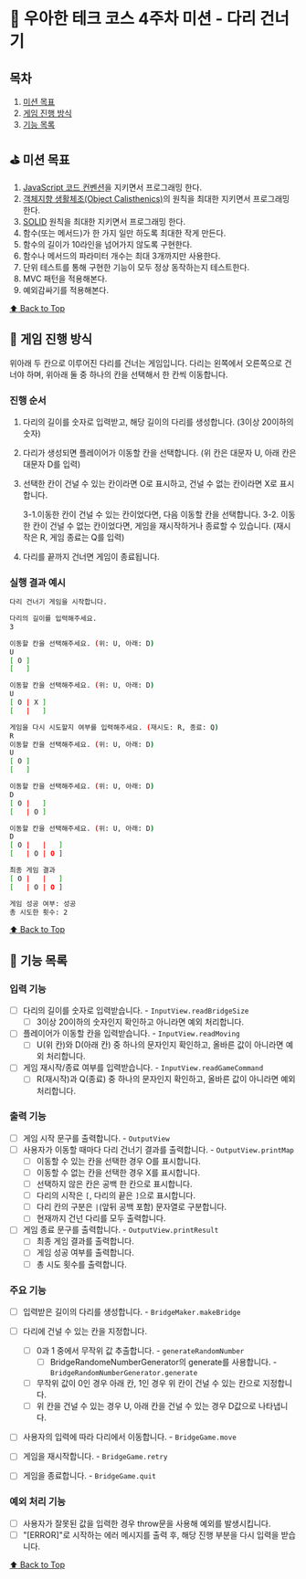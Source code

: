 # :bridge_at_night: 우아한 테크 코스 4주차 미션 - 다리 건너기

## 목차

1. [미션 목표](#golf-미션-목표)
2. [게임 진행 방식](#game_die-게임-진행-방식)
3. [기능 목록](#rocket-기능-목록)

## :golf: 미션 목표

1. [JavaScript 코드 컨벤션](https://github.com/airbnb/javascript)을 지키면서 프로그래밍 한다.
2. [객체지향 생활체조(Object Calisthenics)](https://github.com/brad-go/TIL/blob/main/JavaScript/OOP/ObjectCalisthenics.md)의 원칙을 최대한 지키면서 프로그래밍 한다.
3. [SOLID](https://github.com/labs42io/clean-code-typescript#solid) 원칙을 최대한 지키면서 프로그래밍 한다.
4. 함수(또는 메서드)가 한 가지 일만 하도록 최대한 작게 만든다.
5. 함수의 길이가 10라인을 넘어가지 않도록 구현한다.
6. 함수나 메서드의 파라미터 개수는 최대 3개까지만 사용한다.
7. 단위 테스트를 통해 구현한 기능이 모두 정상 동작하는지 테스트한다.
8. MVC 패턴을 적용해본다.
9. 예외감싸기를 적용해본다.

[:arrow_up: Back to Top](#목차)
<br />

## :game_die: 게임 진행 방식

위아래 두 칸으로 이루어진 다리를 건너는 게임입니다. 다리는 왼쪽에서 오른쪽으로 건너야 하며, 위아래 둘 중 하나의 칸을 선택해서 한 칸씩 이동합니다.

### 진행 순서

1. 다리의 길이를 숫자로 입력받고, 해당 길이의 다리를 생성합니다. (3이상 20이하의 숫자)
2. 다리가 생성되면 플레이어가 이동할 칸을 선택합니다. (위 칸은 대문자 U, 아래 칸은 대문자 D를 입력)

3. 선택한 칸이 건널 수 있는 칸이라면 O로 표시하고, 건널 수 없는 칸이라면 X로 표시합니다.

   3-1.이동한 칸이 건널 수 있는 칸이었다면, 다음 이동할 칸을 선택합니다.
   3-2. 이동한 칸이 건널 수 없는 칸이었다면, 게임을 재시작하거나 종료할 수 있습니다.
   (재시작은 R, 게임 종료는 Q를 입력)

4. 다리를 끝까지 건너면 게임이 종료됩니다.

### 실행 결과 예시

```bash
다리 건너기 게임을 시작합니다.

다리의 길이를 입력해주세요.
3

이동할 칸을 선택해주세요. (위: U, 아래: D)
U
[ O ]
[   ]

이동할 칸을 선택해주세요. (위: U, 아래: D)
U
[ O | X ]
[   |   ]

게임을 다시 시도할지 여부를 입력해주세요. (재시도: R, 종료: Q)
R
이동할 칸을 선택해주세요. (위: U, 아래: D)
U
[ O ]
[   ]

이동할 칸을 선택해주세요. (위: U, 아래: D)
D
[ O |   ]
[   | O ]

이동할 칸을 선택해주세요. (위: U, 아래: D)
D
[ O |   |   ]
[   | O | O ]

최종 게임 결과
[ O |   |   ]
[   | O | O ]

게임 성공 여부: 성공
총 시도한 횟수: 2
```

[:arrow_up: Back to Top](#목차)
<br />

## :rocket: 기능 목록

### 입력 기능

- [ ] 다리의 길이를 숫자로 입력받습니다. - `InputView.readBridgeSize`
  - [ ] 3이상 20이하의 숫자인지 확인하고 아니라면 예외 처리합니다.
- [ ] 플레이어가 이동할 칸을 입력받습니다. - `InputView.readMoving`
  - [ ] U(위 칸)와 D(아래 칸) 중 하나의 문자인지 확인하고, 올바른 값이 아니라면 예외 처리합니다.
- [ ] 게임 재시작/종료 여부를 입력받습니다. - `InputView.readGameCommand`
  - [ ] R(재시작)과 Q(종료) 중 하나의 문자인지 확인하고, 올바른 값이 아니라면 예외 처리합니다.

### 출력 기능

- [ ] 게임 시작 문구를 출력합니다. - `OutputView`
- [ ] 사용자가 이동할 때마다 다리 건너기 결과를 출력합니다. - `OutputView.printMap`
  - [ ] 이동할 수 있는 칸을 선택한 경우 O를 표시합니다.
  - [ ] 이동할 수 없는 칸을 선택한 경우 X를 표시합니다.
  - [ ] 선택하지 않은 칸은 공백 한 칸으로 표시합니다.
  - [ ] 다리의 시작은 `[`, 다리의 끝은 `]`으로 표시합니다.
  - [ ] 다리 칸의 구분은 `|`(앞뒤 공백 포함) 문자열로 구분합니다.
  - [ ] 현재까지 건넌 다리를 모두 출력합니다.
- [ ] 게임 종료 문구를 출력합니다. - `OutputView.printResult`
  - [ ] 최종 게임 결과를 출력합니다.
  - [ ] 게임 성공 여부를 출력합니다.
  - [ ] 총 시도 횟수를 출력합니다.

### 주요 기능

- [ ] 입력받은 길이의 다리를 생성합니다. - `BridgeMaker.makeBridge`
- [ ] 다리에 건널 수 있는 칸을 지정합니다.

  - [ ] 0과 1 중에서 무작위 값 추출합니다. - `generateRandomNumber`
    - [ ] BridgeRandomeNumberGenerator의 generate를 사용합니다. - `BridgeRandomNumberGenerator.generate`
  - [ ] 무작위 값이 0인 경우 아래 칸, 1인 경우 위 칸이 건널 수 있는 칸으로 지정합니다.
  - [ ] 위 칸을 건널 수 있는 경우 U, 아래 칸을 건널 수 있는 경우 D값으로 나타냅니다.

- [ ] 사용자의 입력에 따라 다리에서 이동합니다. - `BridgeGame.move`
- [ ] 게임을 재시작합니다. - `BridgeGame.retry`
- [ ] 게임을 종료합니다. - `BridgeGame.quit`

### 예외 처리 기능

- [ ] 사용자가 잘못된 값을 입력한 경우 throw문을 사용해 예외를 발생시킵니다.
- [ ] "[ERROR]"로 시작하는 에러 메시지를 출력 후, 해당 진행 부분을 다시 입력을 받습니다.

[:arrow_up: Back to Top](#목차)
<br />
